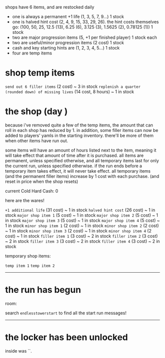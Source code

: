 shops have 6 items, and are restocked daily
- one is always a permanent +1 life (1, 3, 5, 7, 9...) 1 stock
- one is halved hint cost (2, 4, 9, 15, 33, 29, 26). the hint costs themselves go: (100, 50, 25, 12.5 (13), 6.25 (6), 3.125 (3), 1.5625 (2), 0.78125 (1)) 1 stock
- two are major progression items (5, +1 per finished player) 1 stock each
- two are useful/minor progression items (2 cost) 1 stock
- cash and key starting hints are (1, 2, 3, 4, 5...) 1 stock
- four are temp items

# shop temp items

`send out 6 filler items` (2 cost) ~ 3 in stock
`replenish a quarter (rounded down) of missing lives` (14 cost, 8 hours) ~ 1 in stock

# the shop (day )

because i've removed quite a few of the temp items, the amount that can roll in each shop has reduced by 1. in addition, some filler items can now be added to players' yamls in the starting inventory. there'll be more of them when other items have run out.

some items will have an amount of hours listed next to the item, meaning it will take effect that amount of time after it is purchased.
all items are permanent, unless specified otherwise, and all temporary items last for only the current run, unless specified otherwise.
if the run ends before a temporary item takes effect, it will never take effect.
all temporary items (and the permanent filler items) increase by 1 cost with each purchase. (and reset in price when the shop resets)

current Cold Hard Cash: 0

here are the wares!

`+1 additional life` (31 cost) ~ 1 in stock
`halved hint cost` (26 cost) ~ 1 in stock
`major shop item 1` (5 cost) ~ 1 in stock
`major shop item 2` (5 cost) ~ 1 in stock
`major shop item 3` (5 cost) ~ 1 in stock
`major shop item 4` (5 cost) ~ 1 in stock
`minor shop item 1` (2 cost) ~ 1 in stock
`minor shop item 2` (2 cost) ~ 1 in stock
`minor shop item 3` (2 cost) ~ 1 in stock
`minor shop item 4` (2 cost) ~ 1 in stock
`filler item 1` (3 cost) ~ 2 in stock
`filler item 2` (3 cost) ~ 2 in stock
`filler item 3` (3 cost) ~ 2 in stock
`filler item 4` (3 cost) ~ 2 in stock

temporary shop items:

`temp item 1`
`temp item 2`

---

# the  run has begun

room: 

search `endlesstowerstart` to find all the start run messages!

---

# the  locker has been unlocked

inside was ``.